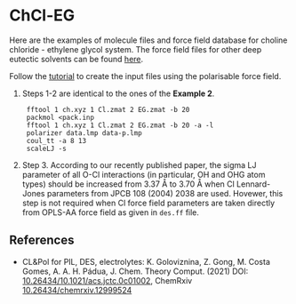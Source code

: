 ChCl-EG
======

Here are the examples of molecule files and force field database for choline chloride - ethylene glycol system. The force field files for other deep eutectic solvents can be found [here](https://github.com/kateryna-goloviznina/desff). 

Follow the [tutorial](https://github.com/kateryna-goloviznina/pol_il/tree/master) to create the input files using the polarisable force field.

1. Steps 1-2 are identical to the ones of the **Example 2**.

        fftool 1 ch.xyz 1 Cl.zmat 2 EG.zmat -b 20
        packmol <pack.inp
        fftool 1 ch.xyz 1 Cl.zmat 2 EG.zmat -b 20 -a -l
        polarizer data.lmp data-p.lmp
        coul_tt -a 8 13
        scaleLJ -s

2. Step 3. According to our recently published paper, the sigma LJ parameter of all O-Cl interactions (in particular, OH and OHG atom types) should be increased from 3.37 Å to 3.70 Å when Cl Lennard-Jones parameters from JPCB 108 (2004) 2038 are used. Hovewer, this step is not required when Cl force field parameters are taken directly from OPLS-AA force field as given in `des.ff` file.

## References

* CL&Pol for PIL, DES, electrolytes: K. Goloviznina, Z. Gong, M. Costa Gomes,
  A. A. H. Pádua, J. Chem. Theory Comput. (2021) DOI:
  [10.26434/10.1021/acs.jctc.0c01002](https://doi.org/10.1021/acs.jctc.0c01002), ChemRxiv [10.26434/chemrxiv.12999524](https://doi.org/10.26434/chemrxiv.12999524)
